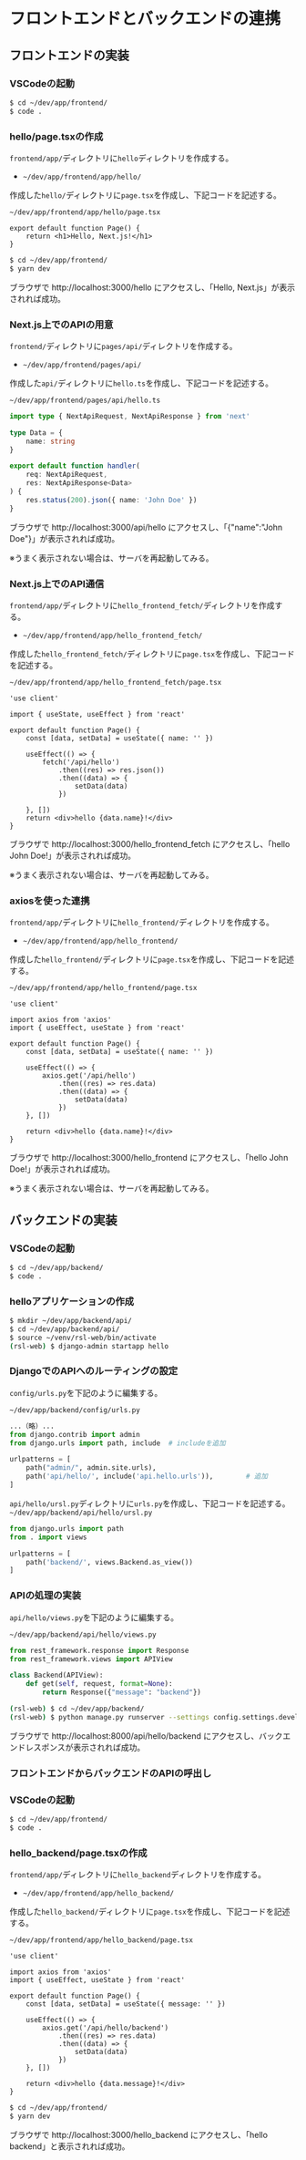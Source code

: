 # フロントエンドとバックエンドの連携

## フロントエンドの実装

### VSCodeの起動
```bash
$ cd ~/dev/app/frontend/
$ code .
```

### hello/page.tsxの作成
`frontend/app/`ディレクトリに`hello`ディレクトリを作成する。
- `~/dev/app/frontend/app/hello/`

作成した`hello/`ディレクトリに`page.tsx`を作成し、下記コードを記述する。

`~/dev/app/frontend/app/hello/page.tsx`
```tsx
export default function Page() {
    return <h1>Hello, Next.js!</h1>
}
```

```bash
$ cd ~/dev/app/frontend/
$ yarn dev
```

ブラウザで http://localhost:3000/hello にアクセスし、「Hello, Next.js」が表示されれば成功。

### Next.js上でのAPIの用意
`frontend/`ディレクトリに`pages/api/`ディレクトリを作成する。
- `~/dev/app/frontend/pages/api/`

作成した`api/`ディレクトリに`hello.ts`を作成し、下記コードを記述する。

`~/dev/app/frontend/pages/api/hello.ts`
```ts
import type { NextApiRequest, NextApiResponse } from 'next'

type Data = {
    name: string
}

export default function handler(
    req: NextApiRequest,
    res: NextApiResponse<Data>
) {
    res.status(200).json({ name: 'John Doe' })
}
```

ブラウザで http://localhost:3000/api/hello にアクセスし、「{"name":"John Doe"}」が表示されれば成功。

※うまく表示されない場合は、サーバを再起動してみる。

### Next.js上でのAPI通信
`frontend/app/`ディレクトリに`hello_frontend_fetch/`ディレクトリを作成する。
- `~/dev/app/frontend/app/hello_frontend_fetch/`

作成した`hello_frontend_fetch/`ディレクトリに`page.tsx`を作成し、下記コードを記述する。

`~/dev/app/frontend/app/hello_frontend_fetch/page.tsx`
```tsx
'use client'

import { useState, useEffect } from 'react'

export default function Page() {
    const [data, setData] = useState({ name: '' })

    useEffect(() => {
        fetch('/api/hello')
            .then((res) => res.json())
            .then((data) => {
                setData(data)
            })

    }, [])
    return <div>hello {data.name}!</div>
}
```

ブラウザで http://localhost:3000/hello_frontend_fetch にアクセスし、「hello John Doe!」が表示されれば成功。

※うまく表示されない場合は、サーバを再起動してみる。

### axiosを使った連携
`frontend/app/`ディレクトリに`hello_frontend/`ディレクトリを作成する。
- `~/dev/app/frontend/app/hello_frontend/`

作成した`hello_frontend/`ディレクトリに`page.tsx`を作成し、下記コードを記述する。

`~/dev/app/frontend/app/hello_frontend/page.tsx`
```tsx
'use client'

import axios from 'axios'
import { useEffect, useState } from 'react'

export default function Page() {
    const [data, setData] = useState({ name: '' })

    useEffect(() => {
        axios.get('/api/hello')
            .then((res) => res.data)
            .then((data) => {
                setData(data)
            })
    }, [])

    return <div>hello {data.name}!</div>
}
```

ブラウザで http://localhost:3000/hello_frontend にアクセスし、「hello John Doe!」が表示されれば成功。

※うまく表示されない場合は、サーバを再起動してみる。

## バックエンドの実装

### VSCodeの起動
```bash
$ cd ~/dev/app/backend/
$ code .
```

### helloアプリケーションの作成
```bash
$ mkdir ~/dev/app/backend/api/
$ cd ~/dev/app/backend/api/
$ source ~/venv/rsl-web/bin/activate
(rsl-web) $ django-admin startapp hello
```

### DjangoでのAPIへのルーティングの設定

`config/urls.py`を下記のように編集する。

`~/dev/app/backend/config/urls.py`
```py
...（略）...
from django.contrib import admin
from django.urls import path, include  # includeを追加

urlpatterns = [
    path("admin/", admin.site.urls),
    path('api/hello/', include('api.hello.urls')),        # 追加
]
```

`api/hello/ursl.py`ディレクトリに`urls.py`を作成し、下記コードを記述する。
`~/dev/app/backend/api/hello/ursl.py`
```py
from django.urls import path
from . import views

urlpatterns = [
    path('backend/', views.Backend.as_view())
]
```

### APIの処理の実装

`api/hello/views.py`を下記のように編集する。

`~/dev/app/backend/api/hello/views.py`
```py
from rest_framework.response import Response
from rest_framework.views import APIView

class Backend(APIView):
    def get(self, request, format=None):
        return Response({"message": "backend"})
```

```bash
(rsl-web) $ cd ~/dev/app/backend/
(rsl-web) $ python manage.py runserver --settings config.settings.development
```

ブラウザで http://localhost:8000/api/hello/backend にアクセスし、バックエンドレスポンスが表示されれば成功。

### フロントエンドからバックエンドのAPIの呼出し

### VSCodeの起動
```bash
$ cd ~/dev/app/frontend/
$ code .
```

### hello_backend/page.tsxの作成
`frontend/app/`ディレクトリに`hello_backend`ディレクトリを作成する。
- `~/dev/app/frontend/app/hello_backend/`

作成した`hello_backend/`ディレクトリに`page.tsx`を作成し、下記コードを記述する。

`~/dev/app/frontend/app/hello_backend/page.tsx`
```tsx
'use client'

import axios from 'axios'
import { useEffect, useState } from 'react'

export default function Page() {
    const [data, setData] = useState({ message: '' })

    useEffect(() => {
        axios.get('/api/hello/backend')
            .then((res) => res.data)
            .then((data) => {
                setData(data)
            })
    }, [])

    return <div>hello {data.message}!</div>
}
```

```bash
$ cd ~/dev/app/frontend/
$ yarn dev
```

ブラウザで http://localhost:3000/hello_backend にアクセスし、「hello backend」と表示されれば成功。

